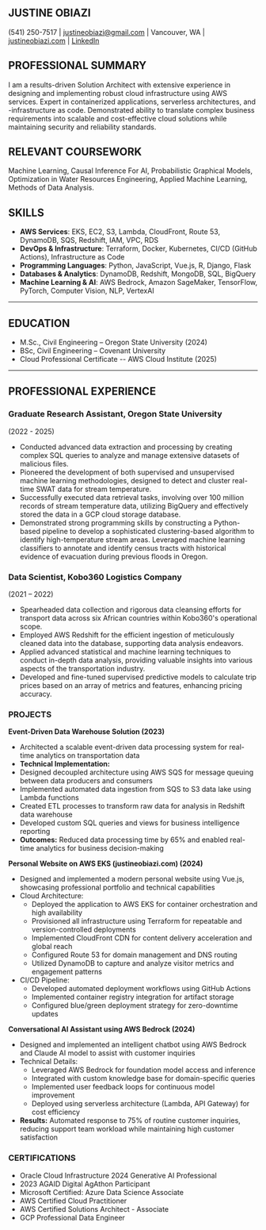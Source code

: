 ## JUSTINE OBIAZI

(541) 250-7517 | justineobiazi@gmail.com | Vancouver, WA | [justineobiazi.com](https://www.justineobiazi.com) | [LinkedIn](https://www.linkedin.com/in/justine-obiazi-a0363075/)

## PROFESSIONAL SUMMARY

I am a results-driven Solution Architect with extensive experience in designing and implementing robust cloud infrastructure using AWS services. Expert in containerized applications, serverless architectures, and -infrastructure as code. Demonstrated ability to translate complex business requirements into scalable and cost-effective cloud solutions while maintaining security and reliability standards.

## RELEVANT COURSEWORK
Machine Learning, Causal Inference For AI, Probabilistic Graphical Models, Optimization in Water Resources Engineering, Applied Machine Learning, Methods of Data Analysis.

## SKILLS
- **AWS Services**: EKS, EC2, S3, Lambda, CloudFront, Route 53, DynamoDB, SQS, Redshift, IAM, VPC, RDS
- **DevOps & Infrastructure**: Terraform, Docker, Kubernetes, CI/CD (GitHub Actions), Infrastructure as Code
- **Programming Languages**: Python, JavaScript, Vue.js, R, Django, Flask
- **Databases & Analytics**: DynamoDB, Redshift, MongoDB, SQL, BigQuery
- **Machine Learning & AI**: AWS Bedrock, Amazon SageMaker, TensorFlow, PyTorch, Computer Vision, NLP, VertexAI
---
## EDUCATION
- M.Sc., Civil Engineering – Oregon State University (2024)
- BSc, Civil Engineering – Covenant University
- Cloud Professional Certificate -- AWS Cloud Institute (2025)
---
## PROFESSIONAL EXPERIENCE
### Graduate Research Assistant, Oregon State University
(2022 - 2025)

- Conducted advanced data extraction and processing by creating complex SQL queries to analyze and manage extensive datasets of malicious files.
- Pioneered the development of both supervised and unsupervised machine learning methodologies, designed to detect and cluster real-time SWAT data for stream temperature.
- Successfully executed data retrieval tasks, involving over 100 million records of stream temperature data, utilizing BigQuery and effectively stored the data in a GCP cloud storage database.
- Demonstrated strong programming skills by constructing a Python-based pipeline to develop a sophisticated clustering-based algorithm to identify high-temperature stream areas.
Leveraged machine learning classifiers to annotate and identify census tracts with historical evidence of evacuation during previous floods in Oregon.

### Data Scientist, Kobo360 Logistics Company 
(2021 – 2022)
- Spearheaded data collection and rigorous data cleansing efforts for transport data across six African countries within Kobo360's operational scope.
- Employed AWS Redshift for the efficient ingestion of meticulously cleaned data into the database, supporting data analysis endeavors.
- Applied advanced statistical and machine learning techniques to conduct in-depth data analysis, providing valuable insights into various aspects of the transportation industry.
- Developed and fine-tuned supervised predictive models to calculate trip prices based on an array of metrics and features, enhancing pricing accuracy.



### PROJECTS
**Event-Driven Data Warehouse Solution (2023)**

- Architected a scalable event-driven data processing system for real-time analytics on transportation data
- **Technical Implementation:**
 - Designed decoupled architecture using AWS SQS for message queuing between data producers and consumers
 - Implemented automated data ingestion from SQS to S3 data lake using Lambda functions
 - Created ETL processes to transform raw data for analysis in Redshift data warehouse
 -  Developed custom SQL queries and views for business intelligence reporting
- **Outcomes:** Reduced data processing time by 65% and enabled real-time analytics for business decision-making

**Personal Website on AWS EKS (justineobiazi.com) (2024)**

- Designed and implemented a modern personal website using Vue.js, showcasing professional portfolio and technical capabilities
- Cloud Architecture:
  - Deployed the application to AWS EKS for container orchestration and high availability
  - Provisioned all infrastructure using Terraform for repeatable and version-controlled deployments
  - Implemented CloudFront CDN for content delivery acceleration and global reach
  - Configured Route 53 for domain management and DNS routing
  - Utilized DynamoDB to capture and analyze visitor metrics and engagement patterns
- CI/CD Pipeline:
  - Developed automated deployment workflows using GitHub Actions
  - Implemented container registry integration for artifact storage
  - Configured blue/green deployment strategy for zero-downtime updates

**Conversational AI Assistant using AWS Bedrock (2024)**

- Designed and implemented an intelligent chatbot using AWS Bedrock and Claude AI model to assist with customer inquiries
- Technical Details:
  - Leveraged AWS Bedrock for foundation model access and inference
  - Integrated with custom knowledge base for domain-specific queries
  - Implemented user feedback loops for continuous model improvement
  - Deployed using serverless architecture (Lambda, API Gateway) for cost efficiency
- **Results:** Automated response to 75% of routine customer inquiries, reducing support team workload while maintaining high customer satisfaction

### CERTIFICATIONS

- Oracle Cloud Infrastructure 2024 Generative AI Professional
- 2023 AGAID Digital AgAthon Participant
- Microsoft Certified: Azure Data Science Associate
- AWS Certified Cloud Practitioner
- AWS Certified Solutions Architect - Associate
- GCP Professional Data Engineer
